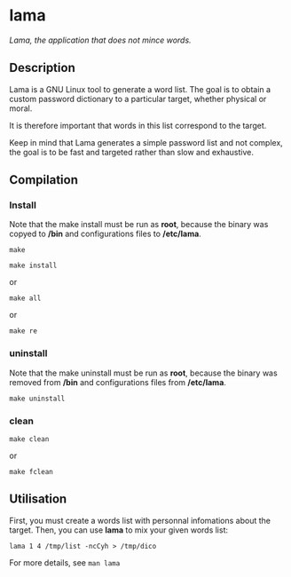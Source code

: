 # lama
_Lama, the application that does not mince words._

## Description
Lama is a GNU Linux tool to generate a word list.
The  goal is to obtain a custom password dictionary to a particular target, whether physical or moral.

It is therefore important that words in this list correspond to the target.

Keep in mind that Lama generates a simple password list and not complex, the goal is to be fast and targeted rather than slow and exhaustive.

## Compilation
### Install
Note that the make install must be run as **root**, because the binary was copyed to **/bin** and configurations files to **/etc/lama**.

`make`

`make install`

or

`make all`

or

`make re`

### uninstall
Note that the make uninstall must be run as **root**, because the binary was removed from **/bin** and configurations files from **/etc/lama**.

`make uninstall`

### clean

`make clean`

or

`make fclean`


## Utilisation
First, you must create a words list with personnal infomations about the target. Then, you can use **lama** to mix your given words list:

`lama 1 4 /tmp/list -ncCyh > /tmp/dico`

For more details, see `man lama`
